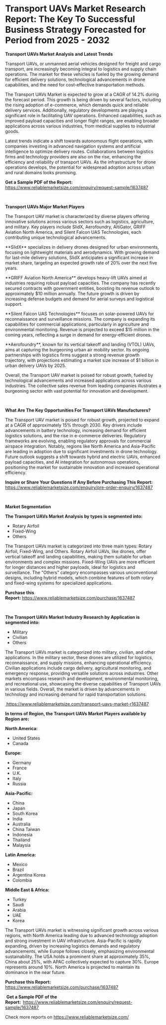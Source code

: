 <p><h1>Transport UAVs Market Research Report: The Key To Successful Business Strategy Forecasted for Period from 2025 - 2032</h1></p><p><strong>Transport UAVs Market Analysis and Latest Trends</strong></p>
<p><p>Transport UAVs, or unmanned aerial vehicles designed for freight and cargo transport, are increasingly becoming integral to logistics and supply chain operations. The market for these vehicles is fueled by the growing demand for efficient delivery solutions, technological advancements in drone capabilities, and the need for cost-effective transportation methods. </p><p>The Transport UAVs Market is expected to grow at a CAGR of 14.2% during the forecast period. This growth is being driven by several factors, including the rising adoption of e-commerce, which demands quick and reliable delivery services. Additionally, regulatory developments are playing a significant role in facilitating UAV operations. Enhanced capabilities, such as improved payload capacities and longer flight ranges, are enabling broader applications across various industries, from medical supplies to industrial goods.</p><p>Latest trends indicate a shift towards autonomous flight operations, with companies investing in advanced navigation systems and artificial intelligence to optimize delivery routes. Collaborations between logistics firms and technology providers are also on the rise, enhancing the efficiency and reliability of transport UAVs. As the infrastructure for drone operations develops, the potential for widespread adoption across urban and rural domains looks promising.</p></p>
<p><strong>Get a Sample PDF of the Report:&nbsp;</strong> <a href="https://www.reliablemarketsize.com/enquiry/request-sample/1637487?utm_campaign=3563&utm_medium=2&utm_source=Github&utm_content=ia&utm_term=23032025&utm_id=transport-uavs">https://www.reliablemarketsize.com/enquiry/request-sample/1637487</a></p>
<p>&nbsp;</p>
<p><strong>Transport UAVs Major Market Players</strong></p>
<p><p>The Transport UAV market is characterized by diverse players offering innovative solutions across various sectors such as logistics, agriculture, and military. Key players include SlidX, Aerofoundry, AltiGator, GRIFF Aviation North America, and Silent Falcon UAS Technologies, each contributing unique technological advancements.</p><p>**SlidX** specializes in delivery drones designed for urban environments, focusing on lightweight materials and aerodynamics. With growing demand for last-mile delivery solutions, SlidX anticipates a significant increase in market share, targeting an expected growth rate of 20% over the next five years.</p><p>**GRIFF Aviation North America** develops heavy-lift UAVs aimed at industries requiring robust payload capacities. The company has recently secured contracts with government entities, boosting its revenue outlook to approximately $10 million annually. The future growth is driven by increasing defense budgets and demand for aerial surveys and logistical support.</p><p>**Silent Falcon UAS Technologies** focuses on solar-powered UAVs for reconnaissance and surveillance missions. The company is expanding its capabilities for commercial applications, particularly in agriculture and environmental monitoring. Revenue is projected to exceed $15 million in the coming years, reflecting a surge in demand for energy-efficient drones.</p><p>**Aerofoundry**, known for its vertical takeoff and landing (VTOL) UAVs, aims at capturing the burgeoning urban air mobility sector. Its ongoing partnerships with logistics firms suggest a strong revenue growth trajectory, with projections estimating a market size increase of $1 billion in urban delivery UAVs by 2025.</p><p>Overall, the Transport UAV market is poised for robust growth, fueled by technological advancements and increased applications across various industries. The collective sales revenue from leading companies illustrates a burgeoning sector with vast potential for innovation and development.</p></p>
<p>&nbsp;</p>
<p><strong>What Are The Key Opportunities For Transport UAVs Manufacturers?</strong></p>
<p><p>The Transport UAV market is poised for robust growth, projected to expand at a CAGR of approximately 15% through 2030. Key drivers include advancements in battery technology, increasing demand for efficient logistics solutions, and the rise in e-commerce deliveries. Regulatory frameworks are evolving, enabling regulatory approvals for commercial airspace integration. Notably, regions like North America and Asia-Pacific are leading in adoption due to significant investments in drone technology. Future outlook suggests a shift towards hybrid and electric UAVs, enhanced payload capacities, and AI integration for autonomous operations, positioning the market for sustainable innovation and increased operational efficiency.</p></p>
<p><strong>Inquire or Share Your Questions If Any Before Purchasing This Report:</strong> <a href="https://www.reliablemarketsize.com/enquiry/pre-order-enquiry/1637487?utm_campaign=3563&utm_medium=2&utm_source=Github&utm_content=ia&utm_term=23032025&utm_id=transport-uavs">https://www.reliablemarketsize.com/enquiry/pre-order-enquiry/1637487</a></p>
<p>&nbsp;</p>
<p><strong>Market Segmentation</strong></p>
<p><strong>The Transport UAVs Market Analysis by types is segmented into:</strong></p>
<p><ul><li>Rotary Airfoil</li><li>Fixed-Wing</li><li>Others</li></ul></p>
<p><p>The Transport UAVs market is categorized into three main types: Rotary Airfoil, Fixed-Wing, and Others. Rotary Airfoil UAVs, like drones, offer vertical takeoff and landing capabilities, making them suitable for urban environments and complex missions. Fixed-Wing UAVs are more efficient for longer distances and higher payloads, ideal for logistics and surveillance. The "Others" category encompasses various unconventional designs, including hybrid models, which combine features of both rotary and fixed-wing systems for specialized applications.</p></p>
<p><strong>Purchase this Report:&nbsp;</strong><a href="https://www.reliablemarketsize.com/purchase/1637487?utm_campaign=3563&utm_medium=2&utm_source=Github&utm_content=ia&utm_term=23032025&utm_id=transport-uavs">https://www.reliablemarketsize.com/purchase/1637487</a></p>
<p>&nbsp;</p>
<p><strong>The Transport UAVs Market Industry Research by Application is segmented into:</strong></p>
<p><ul><li>Military</li><li>Civilian</li><li>Others</li></ul></p>
<p><p>The Transport UAVs market is categorized into military, civilian, and other applications. In the military sector, these drones are utilized for logistics, reconnaissance, and supply missions, enhancing operational efficiency. Civilian applications include cargo delivery, agricultural monitoring, and emergency response, providing versatile solutions across industries. Other markets encompass research and development, environmental monitoring, and recreational use, showcasing the diverse capabilities of Transport UAVs in various fields. Overall, the market is driven by advancements in technology and increasing demand for rapid transportation solutions.</p></p>
<p><a href="https://www.reliablemarketsize.com/transport-uavs-market-r1637487?utm_campaign=3563&utm_medium=2&utm_source=Github&utm_content=ia&utm_term=23032025&utm_id=transport-uavs">&nbsp;https://www.reliablemarketsize.com/transport-uavs-market-r1637487</a></p>
<p><strong>In terms of Region, the Transport UAVs Market Players available by Region are:</strong></p>
<p>
    <p> <strong> North America: </strong>
        <ul>
            <li>United States</li>
            <li>Canada</li>
        </ul>
        </p> 
    <p> <strong> Europe: </strong>
        <ul>
            <li>Germany</li>
            <li>France</li>
            <li>U.K.</li>
            <li>Italy</li>
            <li>Russia</li>
        </ul>
        </p> 
    <p> <strong> Asia-Pacific: </strong>
        <ul>
            <li>China</li>
            <li>Japan</li>
            <li>South Korea</li>
            <li>India</li>
            <li>Australia</li>
            <li>China Taiwan</li>
            <li>Indonesia</li>
            <li>Thailand</li>
            <li>Malaysia</li>
        </ul>
        </p> 
    <p> <strong> Latin America: </strong>
        <ul>
            <li>Mexico</li>
            <li>Brazil</li>
            <li>Argentina Korea</li>
            <li>Colombia</li>
        </ul>
        </p> 
    <p> <strong> Middle East & Africa: </strong>
        <ul>
            <li>Turkey</li>
            <li>Saudi</li>
            <li>Arabia</li>
            <li>UAE</li>
            <li>Korea</li>
        </ul>
    </p>
    </p>
<p><p>The Transport UAVs market is witnessing significant growth across various regions, with North America leading due to advanced technology adoption and strong investment in UAV infrastructure. Asia-Pacific is rapidly expanding, driven by increasing logistics demands and regulatory advancements, while Europe follows closely, emphasizing environmental sustainability. The USA holds a prominent share at approximately 35%, China about 25%, with APAC collectively expected to capture 30%. Europe represents around 10%. North America is projected to maintain its dominance in the near future.</p></p>
<p><strong>Purchase this Report: </strong><a href="https://www.reliablemarketsize.com/purchase/1637487?utm_campaign=3563&utm_medium=2&utm_source=Github&utm_content=ia&utm_term=23032025&utm_id=transport-uavs">https://www.reliablemarketsize.com/purchase/1637487</a></p>
<p>&nbsp;<strong>Get a Sample PDF of the Report:&nbsp;&nbsp;</strong><a href="https://www.reliablemarketsize.com/enquiry/request-sample/1637487?utm_campaign=3563&utm_medium=2&utm_source=Github&utm_content=ia&utm_term=23032025&utm_id=transport-uavs">https://www.reliablemarketsize.com/enquiry/request-sample/1637487</a></p>
<p><strong></strong></p>
<p>Check more reports on <a href="https://www.reliablemarketsize.com/?utm_campaign=3563&utm_medium=2&utm_source=Github&utm_content=ia&utm_term=23032025&utm_id=transport-uavs">https://www.reliablemarketsize.com/</a></p>
